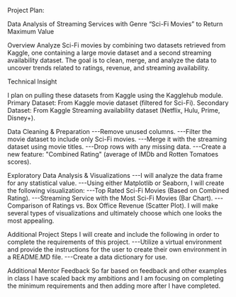 Project Plan:

Data Analysis of Streaming Services with Genre “Sci-Fi Movies” to Return Maximum Value

Overview
    Analyze Sci-Fi movies by combining two datasets retrieved from Kaggle, one containing a large movie dataset and a second streaming availability dataset. The goal is to clean, merge, and analyze the data to uncover trends related to ratings, revenue, and streaming availability.

Technical Insight

I plan on pulling these datasets from Kaggle using the Kagglehub module.
    Primary Dataset: From Kaggle movie dataset (filtered for Sci-Fi).
    Secondary Dataset: From Kaggle Streaming availability dataset (Netflix, Hulu, Prime, Disney+).

Data Cleaning & Preparation
    ---Remove unused columns.
    ---Filter the movie dataset to include only Sci-Fi movies.
    ---Merge it with the streaming dataset using movie titles.
    ---Drop rows with any missing data.
    ---Create a new feature: "Combined Rating" (average of IMDb and Rotten Tomatoes scores).

Exploratory Data Analysis & Visualizations
    ---I will analyze the data frame for any statistical value.
    ---Using either Matplotlib or Seaborn, I will create the following visualization:
    ---Top Rated Sci-Fi Movies (Based on Combined Rating).
    ---Streaming Service with the Most Sci-Fi Movies (Bar Chart).
    ---Comparison of Ratings vs. Box Office Revenue (Scatter Plot).
    I will make several types of visualizations and ultimately choose which one looks the most appealing.

Additional Project Steps
    I will create and include the following in order to complete the requirements of this project.
    ---Utilize a virtual environment and provide the instructions for the user to create their own environment in a README.MD file.
    ---Create a data dictionary for use.

Additional Mentor Feedback
    So far based on feedback and other examples in class I have scaled back my ambitions and I am focusing on completing the minimum requirements and then adding more after I have completed.
